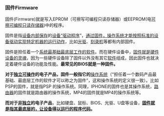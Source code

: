 ### 固件Firmware

固件(Firmware)就是写入EPROM（可擦写可编程只读存储器）或EEPROM(电[可擦可编程只读存储器](https://baike.baidu.com/item/可擦可编程只读存储器/5983182))中的程序。

固件是指<u>设备内部保存</u>的<u>设备“[驱动程序](https://baike.baidu.com/item/驱动程序/103009)</u>”，<u>通过固件，[操作系统](https://baike.baidu.com/item/操作系统/192)才能按照标准的[设备驱动](https://baike.baidu.com/item/设备驱动/9764298)实现特定机器的运行动作</u>，比如[光驱](https://baike.baidu.com/item/光驱/339047)、[刻录机](https://baike.baidu.com/item/刻录机/451687)等都有内部固件。

固件是担任着一个<u>系统最基础最底层工作的软件</u>。而在硬件设备中，<u>固件就是硬件设备的灵魂</u>，因为一些硬件设备除了固件以外没有其它[软件](https://baike.baidu.com/item/软件/12053)组成，因此固件也就决定着硬件设备的功能及性能。**最常见的BIOS就是一种固件。**



**对于<u>独立可操作</u>的电子产品，固件一般指它的**<u>操作系统</u>（“担任着一个数码产品最基础、最底层工作的软件才可以称之为固件”，这和操作系统的定义很一致）。比如PSP的固件，就是指PSP 的操作系统。同理，IPHONE的固件也是其操作系统，[路由器](https://baike.baidu.com/item/路由器)的固件就是路由器的操作系统，MP4的固件就是MP4的操作系统等。

**而对于<u>非独立</u>的电子产品**，比如硬盘、鼠标、BIOS、光驱、U盘等设备，**<u>固件就是指其最底层的，让设备得以运行的程序代码</u>。**